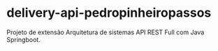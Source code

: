 # delivery-api-pedropinheiropassos
Projeto de extensão Arquitetura de sistemas API REST Full com Java Springboot.